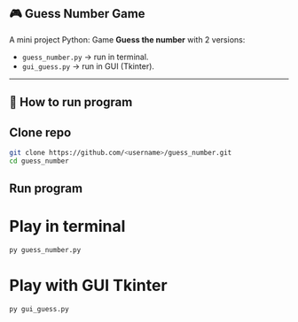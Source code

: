 ## 🎮 Guess Number Game

A mini project Python: Game **Guess the number** with 2 versions:
- `guess_number.py` → run in terminal.
- `gui_guess.py` → run in GUI (Tkinter).

---

## 🚀 How to run program

## Clone repo
```bash
git clone https://github.com/<username>/guess_number.git
cd guess_number
```
## Run program
# Play in terminal
```bash
py guess_number.py
```
# Play with GUI Tkinter
```bash
py gui_guess.py
```
